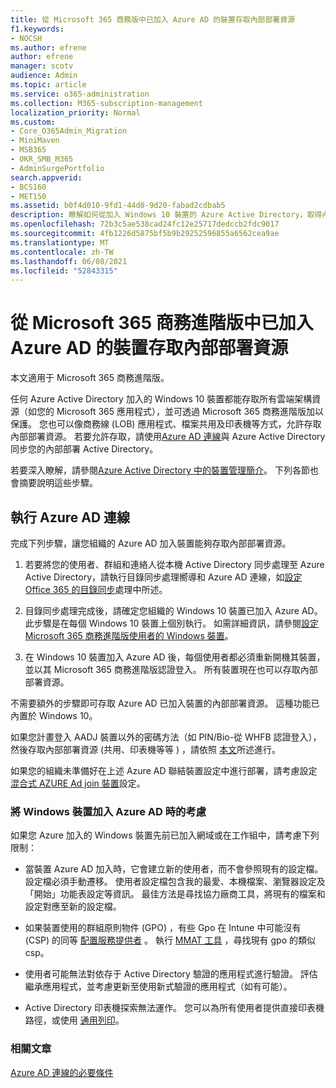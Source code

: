 ```yaml
---
title: 從 Microsoft 365 商務版中已加入 Azure AD 的裝置存取內部部署資源
f1.keywords:
- NOCSH
ms.author: efrene
author: efrene
manager: scotv
audience: Admin
ms.topic: article
ms.service: o365-administration
ms.collection: M365-subscription-management
localization_priority: Normal
ms.custom:
- Core_O365Admin_Migration
- MiniMaven
- MSB365
- OKR_SMB_M365
- AdminSurgePortfolio
search.appverid:
- BCS160
- MET150
ms.assetid: b0f4d010-9fd1-44d0-9d20-fabad2cdbab5
description: 瞭解如何從加入 Windows 10 裝置的 Azure Active Directory，取得內部部署資源（如商務用行應用程式、檔案共用及印表機）的存取權。
ms.openlocfilehash: 72b3c5ae538cad24fc12e25717dedccb2fdc9017
ms.sourcegitcommit: 4fb1226d5875bf5b9b29252596855a6562cea9ae
ms.translationtype: MT
ms.contentlocale: zh-TW
ms.lasthandoff: 06/08/2021
ms.locfileid: "52843315"
---
```

# <a name="access-on-premises-resources-from-an-azure-ad-joined-device-in-microsoft-365-business-premium"></a>從 Microsoft 365 商務進階版中已加入 Azure AD 的裝置存取內部部署資源

本文適用于 Microsoft 365 商務進階版。

任何 Azure Active Directory 加入的 Windows 10 裝置都能存取所有雲端架構資源（如您的 Microsoft 365 應用程式），並可透過 Microsoft 365 商務進階版加以保護。 您也可以像商務線 (LOB) 應用程式、檔案共用及印表機等方式，允許存取內部部署資源。 若要允許存取，請使用[Azure AD 連線](/azure/active-directory/connect/active-directory-aadconnect)與 Azure Active Directory 同步您的內部部署 Active Directory。

若要深入瞭解，請參閱[Azure Active Directory 中的裝置管理簡介](/azure/active-directory/device-management-introduction)。
下列各節也會摘要說明這些步驟。

## <a name="run-azure-ad-connect"></a>執行 Azure AD 連線

完成下列步驟，讓您組織的 Azure AD 加入裝置能夠存取內部部署資源。

1. 若要將您的使用者、群組和連絡人從本機 Active Directory 同步處理至 Azure Active Directory，請執行目錄同步處理嚮導和 Azure AD 連線，如[設定 Office 365 的目錄同步](../enterprise/set-up-directory-synchronization.md)處理中所述。

2. 目錄同步處理完成後，請確定您組織的 Windows 10 裝置已加入 Azure AD。 此步驟是在每個 Windows 10 裝置上個別執行。 如需詳細資訊，請參閱[設定 Microsoft 365 商務進階版使用者的 Windows 裝置](set-up-windows-devices.md)。

3. 在 Windows 10 裝置加入 Azure AD 後，每個使用者都必須重新開機其裝置，並以其 Microsoft 365 商務進階版認證登入。 所有裝置現在也可以存取內部部署資源。

不需要額外的步驟即可存取 Azure AD 已加入裝置的內部部署資源。 這種功能已內置於 Windows 10。

如果您計畫登入 AADJ 裝置以外的密碼方法（如 PIN/Bio-從 WHFB 認證登入），然後存取內部部署資源 (共用、印表機等等 ) ，請依照 [本文](/windows/security/identity-protection/hello-for-business/hello-hybrid-aadj-sso-base)所述進行。

如果您的組織未準備好在上述 Azure AD 聯結裝置設定中進行部署，請考慮設定 [混合式 AZURE Ad join 裝置](manage-windows-devices.md)設定。

### <a name="considerations-when-you-join-windows-devices-to-azure-ad"></a>將 Windows 裝置加入 Azure AD 時的考慮

如果您 Azure 加入的 Windows 裝置先前已加入網域或在工作組中，請考慮下列限制：

- 當裝置 Azure AD 加入時，它會建立新的使用者，而不會參照現有的設定檔。 設定檔必須手動遷移。 使用者設定檔包含我的最愛、本機檔案、瀏覽器設定及「開始」功能表設定等資訊。 最佳方法是尋找協力廠商工具，將現有的檔案和設定對應至新的設定檔。

- 如果裝置使用的群組原則物件 (GPO) ，有些 Gpo 在 Intune 中可能沒有 (CSP) 的同等 [配置服務提供者](/windows/configuration/provisioning-packages/how-it-pros-can-use-configuration-service-providers) 。 執行 [MMAT 工具](https://www.microsoft.com/download/details.aspx?id=45520) ，尋找現有 gpo 的類似 csp。

- 使用者可能無法對依存于 Active Directory 驗證的應用程式進行驗證。 評估繼承應用程式，並考慮更新至使用新式驗證的應用程式（如有可能）。

- Active Directory 印表機探索無法運作。 您可以為所有使用者提供直接印表機路徑，或使用 [通用列印](/universal-print/)。

### <a name="related-articles"></a>相關文章

[Azure AD 連線的必要條件](/azure/active-directory/hybrid/how-to-connect-install-prerequisites)

